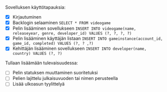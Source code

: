 Sovelluksen käyttötapauksia:

- [x] Kirjautuminen
- [x] Backlogin selaaminen
    `SELECT * FROM videogame`
- [x] Pelin lisääminen sovellukseen
    `INSERT INTO videogame(name, releaseyear, genre, developer_id) VALUES (?, ?, ?, ?)`
- [x] Pelin lisääminen käyttäjän listaan
    `INSERT INTO gameinstance(account_id, game_id, completed) VALUES (?, ? ,?)`
- [x] Kehittäjän lisääminen sovellukseen
    `INSERT INTO developer(name, country) VALUES (?, ?)`

Tullaan lisäämään tulevaisuudessa:
- [ ] Pelin statuksen muuttaminen suoritetuksi
- [ ] Pelien lajittelu julkaisuvuoden tai nimen perusteella
- [ ] Lisää ulkoasun tyylittelyä